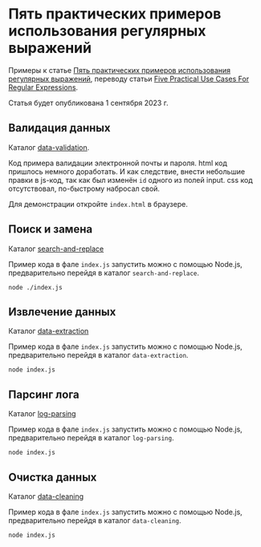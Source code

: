 # Пять практических примеров использования регулярных выражений

Примеры к статье [Пять практических примеров использования регулярных выражений](https://www.dev-notes.ru//articles/javascript/five-practical-use-cases-for-regular-expressions/), переводу статьи [Five Practical Use Cases For Regular Expressions](https://blog.openreplay.com/five-practical-use-cases-for-regular-expressions/).

Статья будет опубликована 1 сентября 2023 г.

## Валидация данных

Каталог [data-validation](data-validation/).

Код примера валидации электронной почты и пароля. html код пришлось немного доработать. И как следствие, внести небольшие правки в js-код, так как был изменён `id` одного из полей input. css код отсутствовал, по-быстрому набросал свой.

Для демонстрации откройте `index.html` в браузере.

## Поиск и замена

Каталог [search-and-replace](search-and-replace/)

Пример кода в фале `index.js` запустить можно с помощью Node.js, предварительно перейдя в каталог `search-and-replace`.

```shell
node ./index.js
```


## Извлечение данных

Каталог [data-extraction](data-extraction/)

Пример кода в фале `index.js` запустить можно с помощью Node.js, предварительно перейдя в каталог `data-extraction`.

```shell
node index.js
```

## Парсинг лога

Каталог [log-parsing](log-parsing/)

Пример кода в фале `index.js` запустить можно с помощью Node.js, предварительно перейдя в каталог `log-parsing`.

```shell
node index.js
```

## Очистка данных

Каталог [data-cleaning](data-cleaning/)

Пример кода в фале `index.js` запустить можно с помощью Node.js, предварительно перейдя в каталог `data-cleaning`.

```shell
node index.js
```

